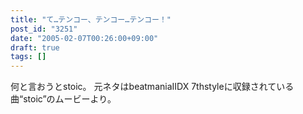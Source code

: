```yaml
---
title: "て…テンコー、テンコー…テンコー！"
post_id: "3251"
date: "2005-02-07T00:26:00+09:00"
draft: true
tags: []
---
```



何と言おうとstoic。 元ネタはbeatmaniaIIDX 7thstyleに収録されている曲“stoic”のムービーより。
